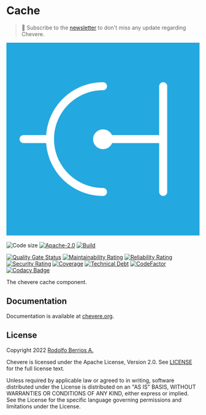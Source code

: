 # Cache

> 🔔 Subscribe to the [newsletter](https://newsletter.chevereto.com/subscription?f=gTmksA6763vPCG763763kYCOTgWu6Kx4BPohVDY97aHddrqis6B763cHay8dhtmMKlI6r3vUfGREZmSvDNNGj3MlrRJV7A) to don't miss any update regarding Chevere.

![Chevere](LOGO.svg)

![Code size](https://img.shields.io/github/languages/code-size/chevere/cache?style=flat-square) [![Apache-2.0](https://img.shields.io/github/license/chevere/cache?style=flat-square)](LICENSE) [![Build](https://img.shields.io/github/workflow/status/chevere/cache/Test?style=flat-square)](https://github.com/chevere/cache/actions)

[![Quality Gate Status](https://sonarcloud.io/api/project_badges/measure?project=chevere_cache&metric=alert_status)](https://sonarcloud.io/dashboard?id=chevere_cache) [![Maintainability Rating](https://sonarcloud.io/api/project_badges/measure?project=chevere_cache&metric=sqale_rating)](https://sonarcloud.io/dashboard?id=chevere_cache) [![Reliability Rating](https://sonarcloud.io/api/project_badges/measure?project=chevere_cache&metric=reliability_rating)](https://sonarcloud.io/dashboard?id=chevere_cache) [![Security Rating](https://sonarcloud.io/api/project_badges/measure?project=chevere_cache&metric=security_rating)](https://sonarcloud.io/dashboard?id=chevere_cache) [![Coverage](https://sonarcloud.io/api/project_badges/measure?project=chevere_cache&metric=coverage)](https://sonarcloud.io/dashboard?id=chevere_cache) [![Technical Debt](https://sonarcloud.io/api/project_badges/measure?project=chevere_cache&metric=sqale_index)](https://sonarcloud.io/dashboard?id=chevere_cache) [![CodeFactor](https://www.codefactor.io/repository/github/chevere/cache/badge)](https://www.codefactor.io/repository/github/chevere/cache) [![Codacy Badge](https://app.codacy.com/project/badge/Grade/46a45a39b837460b9713f0594da7dcb1)](https://www.codacy.com/gh/chevere/cache/dashboard)

The chevere cache component.

## Documentation

Documentation is available at [chevere.org](https://chevere.org/).

## License

Copyright 2022 [Rodolfo Berrios A.](https://rodolfoberrios.com/)

Chevere is licensed under the Apache License, Version 2.0. See [LICENSE](LICENSE) for the full license text.

Unless required by applicable law or agreed to in writing, software distributed under the License is distributed on an "AS IS" BASIS, WITHOUT WARRANTIES OR CONDITIONS OF ANY KIND, either express or implied. See the License for the specific language governing permissions and limitations under the License.
